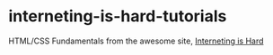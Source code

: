 # interneting-is-hard-tutorials

HTML/CSS Fundamentals from the awesome site, [Interneting is Hard](https://internetingishard.netlify.app/)
